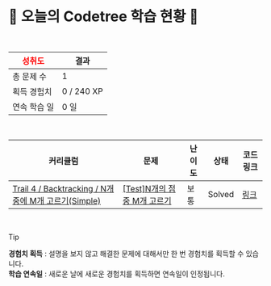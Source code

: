 # 🌲 오늘의 Codetree 학습 현황 🌲

<br />

| <span style="color:red;display:block;text-align:center;"> **성취도**</span> | 결과 |
|---|---|
| 총 문제 수 | 1 |
| 획득 경험치 | 0 / 240 XP |
| 연속 학습 일 | 0 일 |

<br />

|커리큘럼|문제|난이도|상태|코드 링크|
|---|---|---|---|---|
|[Trail 4 / Backtracking / N개 중에 M개 고르기(Simple)](https://www.codetree.ai/trail-info/intermediate-low/)|[[Test]N개의 점 중 M개 고르기](https://www.codetree.ai/trails/complete/curated-cards/test-choose-m-out-of-n-points/)|보통|Solved|[링크](https://github.com/solsoleee/codetree-TILs/blob/main/250825/N%EA%B0%9C%EC%9D%98%20%EC%A0%90%20%EC%A4%91%20M%EA%B0%9C%20%EA%B3%A0%EB%A5%B4%EA%B8%B0/choose-m-out-of-n-points.java)|


<br />

> [!TIP]
> **경험치 획득** : 설명을 보지 않고 해결한 문제에 대해서만 한 번 경험치를 획득할 수 있습니다.  
> **학습 연속일** : 새로운 날에 새로운 경험치를 획득하면 연속일이 인정됩니다.

